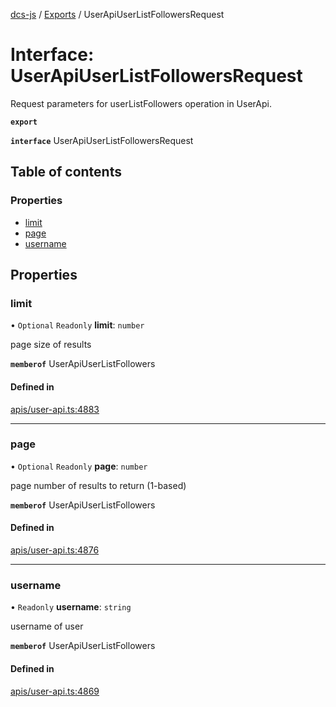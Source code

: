 [dcs-js](../README.md) / [Exports](../modules.md) / UserApiUserListFollowersRequest

# Interface: UserApiUserListFollowersRequest

Request parameters for userListFollowers operation in UserApi.

**`export`**

**`interface`** UserApiUserListFollowersRequest

## Table of contents

### Properties

- [limit](UserApiUserListFollowersRequest.md#limit)
- [page](UserApiUserListFollowersRequest.md#page)
- [username](UserApiUserListFollowersRequest.md#username)

## Properties

### <a id="limit" name="limit"></a> limit

• `Optional` `Readonly` **limit**: `number`

page size of results

**`memberof`** UserApiUserListFollowers

#### Defined in

[apis/user-api.ts:4883](https://github.com/unfoldingWord/dcs-js/blob/b29eb7a/apis/user-api.ts#L4883)

___

### <a id="page" name="page"></a> page

• `Optional` `Readonly` **page**: `number`

page number of results to return (1-based)

**`memberof`** UserApiUserListFollowers

#### Defined in

[apis/user-api.ts:4876](https://github.com/unfoldingWord/dcs-js/blob/b29eb7a/apis/user-api.ts#L4876)

___

### <a id="username" name="username"></a> username

• `Readonly` **username**: `string`

username of user

**`memberof`** UserApiUserListFollowers

#### Defined in

[apis/user-api.ts:4869](https://github.com/unfoldingWord/dcs-js/blob/b29eb7a/apis/user-api.ts#L4869)
